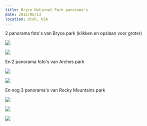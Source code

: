 ```yaml
---
title: Bryce National Park panorama's
date: 2012/06/13
location: Utah, USA
---
```


2 panorama foto's van Bryce park (klikken en opslaan voor groter)

<a href="http://photography.matsimitsu.com/track/uploads/4fdab4703f61b0133000003a/4fdabb9e3f61b01330000061/panorama.png"><img src="http://photography.matsimitsu.com/track/uploads/4fdab4703f61b0133000003a/4fdabb9e3f61b01330000061/large_panorama.png"></a>


<a href="http://photography.matsimitsu.com/track/uploads/4fdab4703f61b0133000003a/4fdabeb33f61b01330000062/panorama1.png"><img src="http://photography.matsimitsu.com/track/uploads/4fdab4703f61b0133000003a/4fdabeb33f61b01330000062/large_panorama1.png"></a>

En 2 panorama foto's van Arches park

<a href="http://photography.matsimitsu.com/track/uploads/4fdacad23f61b01330000063/4fdacb0d3f61b01330000066/panorama2.png"><img src="http://photography.matsimitsu.com/track/uploads/4fdacad23f61b01330000063/4fdacb0d3f61b01330000066/large_panorama2.png"></a>

<a href="http://photography.matsimitsu.com/track/uploads/4fdacad23f61b01330000063/4fdacb0a3f61b01330000065/panorama3.png"><img src="http://photography.matsimitsu.com/track/uploads/4fdacad23f61b01330000063/4fdacb0a3f61b01330000065/large_panorama3.png"></a>

En nog 3 panorama's van Rocky Mountains park

<a href="http://photography.matsimitsu.com/track/uploads/4fdacad23f61b01330000063/4fdacfe13f61b01349000039/panorama4.png
"><img src="http://photography.matsimitsu.com/track/uploads/4fdacad23f61b01330000063/4fdacfe13f61b01349000039/large_panorama4.png
"></a>


<a href="http://photography.matsimitsu.com/track/uploads/4fdacad23f61b01330000063/4fdacfe03f61b01349000038/panorama5.png
"><img src="http://photography.matsimitsu.com/track/uploads/4fdacad23f61b01330000063/4fdacfe03f61b01349000038/large_panorama5.png
"></a>

<a href="http://photography.matsimitsu.com/track/uploads/4fdacad23f61b01330000063/4fdad0163f61b0134900003c/panorama6
"><img src="http://photography.matsimitsu.com/track/uploads/4fdacad23f61b01330000063/4fdad0163f61b0134900003c/large_panorama6
"></a>


